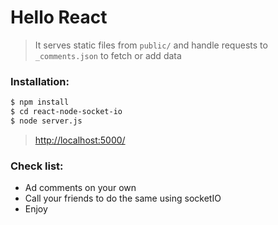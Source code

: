 # Hello React

> It serves static files from `public/` and handle requests to `_comments.json` to fetch or add data

### Installation:

```sh
$ npm install
$ cd react-node-socket-io
$ node server.js
```

> [http://localhost:5000/](http://localhost:5000/)

### Check list:

  - Ad comments on your own
  - Call your friends to do the same using socketIO
  - Enjoy
